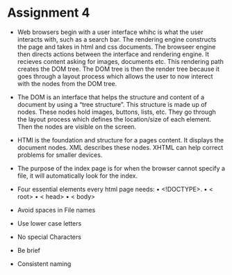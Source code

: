 # Assignment 4

- Web browsers begin with a user interface whihc is what the user interacts with, such as a search bar. The rendering engine constructs the page and takes in html and css documents. The browseer engine then directs actions between the interface and rendering engine. It recieves content asking for images, documents etc. This rendering path creates the DOM tree. The DOM tree is then the render tree because it goes through a layout process which allows the user to now interect with the nodes from the DOM tree.

- The DOM is an interface that helps the structure and content of a document by using a “tree structure”. This structure is made up of nodes. These nodes hold images, buttons, lists, etc. They go through the layout process which defines the location/size of each element. Then the nodes are visible on the screen. 

- HTMl is the foundation and structure for a pages content. It displays the document nodes. XML describes these nodes. XHTML can help correct problems for smaller devices. 

- The purpose of the index page is for when the browser cannot specify a file, it will automatically look for the index. 

- Four essential elements every html page needs: 
•  <!DOCTYPE>. 
•  < root> 
•  < head>
•  < body>

- Avoid spaces in File names
- Use lower case letters
- No special Characters
- Be brief
- Consistent naming
